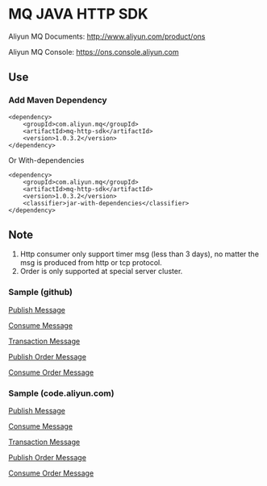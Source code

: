# MQ JAVA HTTP SDK

Aliyun MQ Documents: http://www.aliyun.com/product/ons

Aliyun MQ Console: https://ons.console.aliyun.com

## Use

### Add Maven Dependency
```
<dependency>
    <groupId>com.aliyun.mq</groupId>
    <artifactId>mq-http-sdk</artifactId>
    <version>1.0.3.2</version>
</dependency>
```

Or With-dependencies
```
<dependency>
    <groupId>com.aliyun.mq</groupId>
    <artifactId>mq-http-sdk</artifactId>
    <version>1.0.3.2</version>
    <classifier>jar-with-dependencies</classifier>
</dependency>
```

## Note
1. Http consumer only support timer msg (less than 3 days), no matter the msg is produced from http or tcp protocol.
2. Order is only supported at special server cluster.

### Sample (github)

[Publish Message](https://github.com/aliyunmq/mq-http-samples/blob/master/java/src/main/java/Producer.java)

[Consume Message](https://github.com/aliyunmq/mq-http-samples/blob/master/java/src/main/java/Consumer.java)

[Transaction Message](https://github.com/aliyunmq/mq-http-samples/blob/master/java/src/main/java/TransProducer.java)

[Publish Order Message](https://github.com/aliyunmq/mq-http-samples/blob/master/java/src/main/java/OrderProducer.java)

[Consume Order Message](https://github.com/aliyunmq/mq-http-samples/blob/master/java/src/main/java/OrderConsumer.java)

### Sample (code.aliyun.com)

[Publish Message](https://code.aliyun.com/aliware_rocketmq/mq-http-samples/blob/master/java/src/main/java/Producer.java)

[Consume Message](https://code.aliyun.com/aliware_rocketmq/mq-http-samples/blob/master/java/src/main/java/Consumer.java)

[Transaction Message](https://code.aliyun.com/aliware_rocketmq/mq-http-samples/blob/master/java/src/main/java/TransProducer.java)

[Publish Order Message](https://code.aliyun.com/aliware_rocketmq/mq-http-samples/blob/master/java/src/main/java/OrderProducer.java)

[Consume Order Message](https://code.aliyun.com/aliware_rocketmq/mq-http-samples/blob/master/java/src/main/java/OrderConsumer.java)